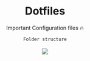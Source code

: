 <div align="center"> 
  
# Dotfiles
Important Configuration files 🔥
  
` Folder structure `<br><br>
<img src="https://github.com/ImSreyas/dotfiles/blob/assets/preview.png" />

</div>
